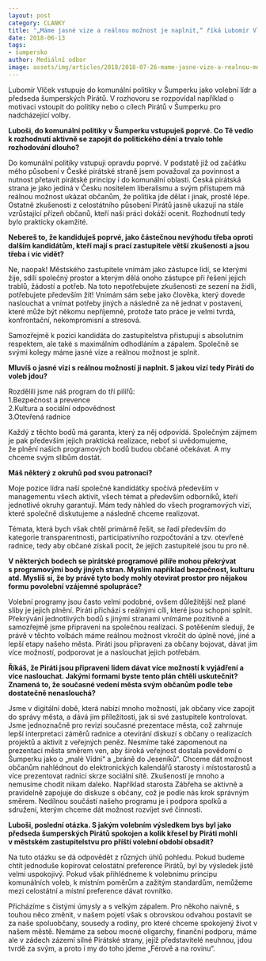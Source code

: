 ```yaml
---
layout: post
category: CLANKY
title: "„Máme jasné vize a reálnou možnost je naplnit,“ říká Lubomír Vlček, lídr šumperských Pirátů"
date: 2018-06-13
tags: 
- šumpersko
author: Mediální odbor
image: assets/img/articles/2018/2018-07-26-mame-jasne-vize-a-realnou-moznost-je-naplnit-rika-lubomir-vlcek-lidr-sumperskych-piratu.jpg   #751x422 pixelu
---
```

Lubomír Vlček vstupuje do komunální politiky v Šumperku jako volební lídr a předseda šumperských Pirátů. V rozhovoru se rozpovídal například o motivaci vstoupit do politiky nebo o cílech Pirátů v Šumperku pro nadcházející volby. 

**Luboši, do komunální politiky v Šumperku vstupuješ poprvé. Co Tě vedlo k rozhodnutí aktivně se zapojit do politického dění a trvalo tohle rozhodování dlouho?**

Do komunální politiky vstupuji opravdu poprvé. V podstatě již od začátku mého působení v České pirátské straně jsem považoval za povinnost a nutnost přetavit pirátské principy i do komunální oblasti. Česká pirátská strana je jako jediná v Česku nositelem liberalismu a svým přístupem má reálnou možnost ukázat občanům, že politika jde dělat i jinak, prostě lépe. Ostatně zkušenosti z celostátního působení Pirátů jasně ukazují na stále vzrůstající přízeň občanů, kteří naši práci dokáží ocenit. Rozhodnutí tedy bylo prakticky okamžité.

**Nebereš to, že kandiduješ poprvé, jako částečnou nevýhodu třeba oproti dalším kandidátům, kteří mají s prací zastupitele větší zkušenosti a jsou třeba i víc vidět?**

Ne, naopak! Městského zastupitele vnímám jako zástupce lidí, se kterými žije, sdílí společný prostor a kterým dělá onoho zástupce při řešení jejich trablů, žádostí a potřeb. Na toto nepotřebujete zkušenosti ze sezení na židli, potřebujete především žít! Vnímám sám sebe jako člověka, který dovede naslouchat a vnímat potřeby jiných a následně za ně jednat v postavení, které může být někomu nepříjemné, protože tato práce je velmi tvrdá, konfrontační, nekompromisní a stresová.

Samozřejmě k pozici kandidáta do zastupitelstva přistupuji s absolutním respektem, ale také s maximálním odhodláním a zápalem. Společně se svými kolegy máme jasné vize a reálnou možnost je splnit.

**Mluvíš o jasné vizi s reálnou možností ji naplnit. S jakou vizí tedy Piráti do voleb jdou?**

Rozdělili jsme náš program do tří pilířů:  
1.Bezpečnost a prevence  
2.Kultura a sociální odpovědnost  
3.Otevřená radnice  

Každý z těchto bodů má garanta, který za něj odpovídá. Společným zájmem je pak především jejich praktická realizace, neboť si uvědomujeme, že plnění našich programových bodů budou občané očekávat. A my chceme svým slibům dostát.

**Máš některý z okruhů pod svou patronací?**

Moje pozice lídra naší společné kandidátky spočívá především v managementu všech aktivit, všech témat a především odborníků, kteří jednotlivé okruhy garantují. Mám tedy náhled do všech programových vizí, které společně diskutujeme a následně chceme realizovat.

Témata, která bych však chtěl primárně řešit, se řadí především do kategorie transparentnosti, participativního rozpočtování a tzv. otevřené radnice, tedy aby občané získali pocit, že jejich zastupitelé jsou tu pro ně.

**V některých bodech se pirátské programové pilíře mohou překrývat s programovými body jiných stran. Myslím například bezpečnost, kulturu atd. Myslíš si, že by právě tyto body mohly otevírat prostor pro nějakou formu povolební vzájemné spolupráce?**

Volební programy jsou často velmi podobné, ovšem důležitější než plané sliby je jejich plnění. Piráti přichází s reálnými cíli, které jsou schopni splnit. Překrývání jednotlivých bodů s jinými stranami vnímáme pozitivně a samozřejmě jsme připraveni na společnou realizaci. S potěšením sleduji, že právě v těchto volbách máme reálnou možnost vkročit do úplně nové, jiné a lepší etapy našeho města. Piráti jsou připraveni za občany bojovat, dávat jim více možností, podporovat je a naslouchat jejich potřebám.

**Říkáš, že Piráti jsou připraveni lidem dávat více možností k vyjádření a více naslouchat. Jakými formami byste tento plán chtěli uskutečnit? Znamená to, že současné vedení města svým občanům podle tebe dostatečně nenaslouchá?**

Jsme v digitální době, která nabízí mnoho možností, jak občany více zapojit do správy města, a dává jim příležitosti, jak si své zastupitele kontrolovat. Jsme jednoznačně pro revizi současné prezentace města, což zahrnuje lepší interpretaci záměrů radnice a otevírání diskuzí s občany o realizacích projektů a aktivit z veřejných peněz. Nesmíme také zapomenout na prezentaci města směrem ven, aby široká veřejnost dostala povědomí o Šumperku jako o „malé Vídni“ a „bráně do Jeseníků“. Chceme dát možnost občanům nahlédnout do elektronických kalendářů starosty i místostarostů a více prezentovat radnici skrze sociální sítě. Zkušeností je mnoho a nemusíme chodit nikam daleko. Například starosta Zábřeha se aktivně a pravidelně zapojuje do diskuze s občany, což je podle nás krok správným směrem. Nedílnou součástí našeho programu je i podpora spolků a sdružení, kterým chceme dát možnost rozvíjet své činnosti.

**Luboši, poslední otázka. S jakým volebním výsledkem bys byl jako předseda šumperských Pirátů spokojen a kolik křesel by Piráti mohli v městském zastupitelstvu pro příští volební období obsadit?**

Na tuto otázku se dá odpovědět z různých úhlů pohledu. Pokud budeme chtít jednoduše kopírovat celostátní preference Pirátů, byl by výsledek jistě velmi uspokojivý. Pokud však přihlédneme k volebnímu principu komunálních voleb, k místním poměrům a zažitým standardům, nemůžeme mezi celostátní a místní preference dávat rovnítko.

Přicházíme s čistými úmysly a s velkým zápalem. Pro někoho naivně, s touhou něco změnit, v našem pojetí však s obrovskou odvahou postavit se za naše spoluobčany, sousedy a rodiny, pro které chceme spokojený život v našem městě. Nemáme za sebou mocné oligarchy, finanční podporu, máme ale v zádech zázemí silné Pirátské strany, jejíž představitelé neuhnou, jdou tvrdě za svým, a proto i my do toho jdeme „Férově a na rovinu“.
